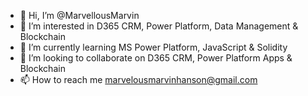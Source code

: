 - 👋 Hi, I’m @MarvellousMarvin
- 👀 I’m interested in D365 CRM, Power Platform, Data Management & Blockchain
- 🌱 I’m currently learning MS Power Platform, JavaScript & Solidity
- 💞️ I’m looking to collaborate on D365 CRM, Power Platform Apps & Blockchain
- 📫 How to reach me marvelousmarvinhanson@gmail.com

<!---
MarvellousMarvin/MarvellousMarvin is a ✨ special ✨ repository because its `README.md` (this file) appears on your GitHub profile.
You can click the Preview link to take a look at your changes.
--->
